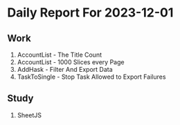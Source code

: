 # Daily Report For 2023-12-01

## Work

1. AccountList - The Title Count
2. AccountList - 1000 Slices every Page
3. AddHask - Filter And Export Data
4. TaskToSingle - Stop Task Allowed to Export Failures

## Study

1. SheetJS
